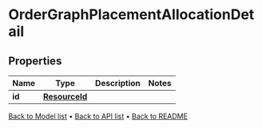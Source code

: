 

# OrderGraphPlacementAllocationDetail


## Properties

| Name | Type | Description | Notes |
|------------ | ------------- | ------------- | -------------|
|**id** | [**ResourceId**](ResourceId.md) |  |  |



[Back to Model list](../README.md#documentation-for-models) &#8226; [Back to API list](../README.md#documentation-for-api-endpoints) &#8226; [Back to README](../README.md)


